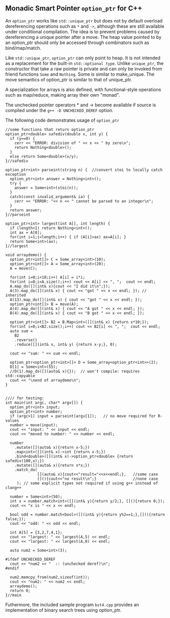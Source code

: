 ## Monadic Smart Pointer **`option_ptr`** for C++

An `option_ptr` works like `std::unique_ptr` but does not by default overload
dereferencing operations such as `*` and `->`, although these are still
available under conditional compilation.  The idea is to prevent
problems caused by dereferencing a unique pointer after a move.  The
heap value pointed to by an option_ptr should only be accessed through
combinators such as bind/map/match.

Like `std::unique_ptr`, `option_ptr` can only point to heap.  It is
not intended as a replacement for the built-in `std::optional type`.
Unlike `unique_ptr`, the constructor that take a raw pointer is
private and can only be invoked from friend functions `Some` and
`Nothing`.  Some is similar to make_unique.  The move semantics of
option_ptr is similar to that of unique_ptr.

A specialization for arrays is also defined, with functional-style
operations such as map/reduce, making array their own "monad".

The unchecked pointer operators * and -> become available if source
is compiled under the `g++ -D UNCHECKED_DEREF` option.

The following code demonstrates usage of `option_ptr`

```
//some functions that return option_ptr
option_ptr<double> safediv(double x, int y) {
  if (y==0) {
    cerr << "ERROR: division of " << x << " by zero\n";
    return Nothing<double>();
  }
  else return Some<double>(x/y);
}//safediv

option_ptr<int> parseint(string n) {  //convert stoi to locally catch exception
  option_ptr<int> answer = Nothing<int>();
  try {
    answer = Some<int>(stoi(n));
  }
  catch(const invalid_argument& ia) {
    cerr << "ERROR: "<< n << " cannot be parsed to an integer\n";
  }
  return answer;
}//parseint

option_ptr<int> largest(int A[], int length) {
  if (length<1) return Nothing<int>();
  int ax = A[0];
  for(int i=1;i<length;i++) { if (A[i]>ax) ax=A[i]; }
  return Some<int>(ax);
}//largest

void arraydemo() {
  option_ptr<int[]> C = Some_array<int>(10);
  option_ptr<int[]> A = Some_array<int>(20);
  A = move(C);

  for(int i=0;i<10;i++) A[i] = i*i;
  for(int i=0;i<A.size();i++) cout << A[i] << ", ";  cout << endl;
  A.map_do([](int& x){cout << "I did it\n";});
  A(3).map_do([](int& x) { cout << "got " << x << endl; }); // inherited
  A(13).map_do([](int& x) { cout << "got " << x << endl; });
  option_ptr<int[]> B = move(A);
  A(4).map_do([](int& x) { cout << "A got " << x << endl; });
  B(4).map_do([](int& x) { cout << "B got " << x << endl; });

  option_ptr<int[]> B2 = B.Map<int>([](int& x) {return x*10;});
  for(int i=0;i<B2.size();i++) cout << B2[i] << ", ";  cout << endl;
  auto sum =
    B2
    .reverse()
    .reduce([](int& x, int& y) {return x-y;}, 0);
    
  cout << "sum: " << sum << endl;

  option_ptr<option_ptr<int>[]> D = Some_array<option_ptr<int>>(2);
  D[1] = Some<int>(55);
  //D(1).map_do([](auto& x){});  // won't compile: requires std::copyable
  cout << "\nend of arraydemo\n";
}


//// for testing:
int main(int argc, char* argv[]) {
  option_ptr<int> input;
  option_ptr<int> number;
  if (argc>1) input = parseint(argv[1]);   // no move required for R-values
  number = move(input);
  cout << "input: " << input << endl;
  cout << "moved to number: " << number << endl;
  
  number
    .mutate([](auto& x){return x-5;})
    .map<int>([](int& x)->int {return x-5;})
    .bind<double>([](int& x)->option_ptr<double> {return safediv(100,x);})
    .mutate([](auto& x){return x*x;})
    .match_do(
              [](auto& x){cout<<"result="<<x<<endl;},   //some case
              [](){cout<<"no result\n";}                //none case
     ); // some explicit types not required if using g++ instead of clang++

  number = Some<int>(50);
  int x = number.match<int>([](int& y){return y/2;}, [](){return 0;});
  cout << "x is " << x << endl;

  bool odd = number.match<bool>([](int& y){return y%2==1;},[](){return false;});
  cout << "odd: " << odd << endl;
  
  int A[5] = {3,2,7,4,1};
  cout << "largest: " << largest(A,5) << endl;
  cout << "largest: " << largest(A,0) << endl;

  auto num2 = Some<int>(3);

#ifdef UNCHECKED_DEREF
  cout << *num2 << "  :: (unchecked deref)\n";
#endif
  
  num2.memcpy_from(num2,sizeof(int));
  cout << "num2: " << num2 << endl;
  arraydemo();
  return 0;
}//main

```


Futhermore, the included sample program `bst4.cpp` provides an implementation of
binary search trees using option_ptr.
